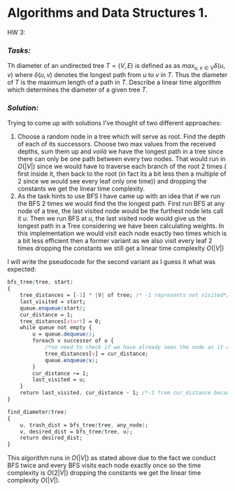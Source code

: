 # Algorithms and Data Structures 1.
HW 3:

### *Tasks:*

Th diameter of an undirected tree $T=(V,E)$ is defined as as $max_{u,v\in V}\delta(u,v)$ where $\delta(u,v)$ denotes the longest path from $u$ to $v$ in $T$. Thus the diameter of $T$ is the maximum length of a path in $T$.  Describe a linear time algorithm which determines the diameter of a given tree $T$.

### *Solution:*

Trying to come up with solutions I've thought of two different approaches:

1. Choose a random node in a tree which will serve as root. Find the depth of each of its successors. Choose two max values from the received depths, sum them up and *voilà* we have the longest path in a tree since there can only be one path between every two nodes. That would run in $O(|V|)$ since we would have to traverse each branch of the root 2 times ( first inside it, then back to the root (in fact its a bit less then a multiple of 2 since we would see every leaf only one time)) and dropping the constants we get the linear time complexity.
2. As the task hints to use BFS I have came up with an idea that if we run the BFS 2 times we would find the the longest path. First run BFS at any node of a tree, the last visited node would be the furthest node lets call it  $u$. Then we run BFS at $u$, the last visited node would give us the longest path in a Tree considering we have been calculating weights. In this implementation we would visit each node exactly two times which is a bit less efficient then a former variant as we also visit every leaf 2 times dropping the constants we still get a linear time complexity $O(|V|)$

I will write the pseudocode for the second variant as I guess it what was expected:

```css
bfs_tree(tree, start)
{
	tree_distances = [-1] * |V| of tree; /* -1 represents not visited*/
	last_visited = start;
	queue.enqueue(start);
	cur_distance = 1;
	tree_distances[start] = 0;
	while queue not empty {
		u = queue.dequeue();
		foreach v successor of u {
			/*no need to check if we have already seen the node as it cannot occur in tree*/
			tree_distances[v] = cur_distance;
			queue.enqueue(v);
		}
		cur_distance += 1;
		last_visited = u;
	}
	return last_visited, cur_distance - 1; /*-1 from cur_distance because incremented on last iteration*/
}

find_diameter(tree)
{
	u, trash_dist = bfs_tree(tree, any_node);
	v, desired_dist = bfs_tree(tree, u);
	return desired_dist;
}
```

This algorithm runs in $O(|V|)$ as stated above due to the fact we conduct BFS twice and every BFS visits each node exactly once so the time complexity is $O(2|V|)$ dropping the constants we get the linear time complexity $O(|V|)$.